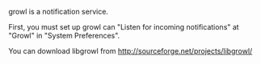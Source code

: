 growl is a notification service.

First, you must set up growl can "Listen for incoming notifications" at "Growl" in "System Preferences".

You can download libgrowl from http://sourceforge.net/projects/libgrowl/

